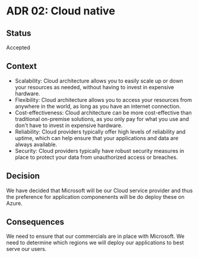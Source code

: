 # ADR 02: Cloud native

## Status

Accepted

## Context

* Scalability: Cloud architecture allows you to easily scale up or down your resources as needed, without having to invest in expensive hardware.
* Flexibility: Cloud architecture allows you to access your resources from anywhere in the world, as long as you have an internet connection.
* Cost-effectiveness: Cloud architecture can be more cost-effective than traditional on-premise solutions, as you only pay for what you use and don't have to invest in expensive hardware.
* Reliability: Cloud providers typically offer high levels of reliability and uptime, which can help ensure that your applications and data are always available.
* Security: Cloud providers typically have robust security measures in place to protect your data from unauthorized access or breaches.

## Decision

We have decided that Microsoft will be our Cloud service provider and thus the preference for application componenents will be do deploy these on Azure.

## Consequences

We need to ensure that our commercials are in place with Microsoft.
We need to determine which regions we will deploy our applications to best serve our users.